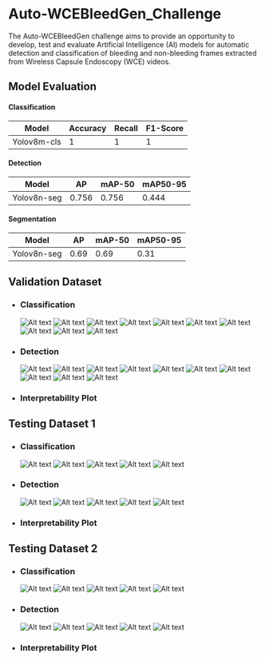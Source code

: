 # Auto-WCEBleedGen_Challenge

The Auto-WCEBleedGen challenge aims to provide an opportunity to develop, test and evaluate Artificial Intelligence (AI) models for automatic detection and classification of bleeding and non-bleeding frames extracted from Wireless Capsule Endoscopy (WCE) videos.

## Model Evaluation

#### Classification
| Model | Accuracy | Recall | F1-Score |
|----------|--------|----------|-------|
| Yolov8m-cls |    1     |   1    |     1    |

#### Detection
| Model | AP | mAP-50 | mAP50-95 |
|-------|----|--------|-------|
| Yolov8n-seg | 0.756  | 0.756 | 0.444 |

#### Segmentation
| Model | AP | mAP-50 | mAP50-95 |
|-------|----|--------|-------|
| Yolov8n-seg | 0.69  | 0.69 | 0.31 |

## Validation Dataset

- ### Classification
  <img src="Best Images/Validation/Classification/img- (30).png" alt="Alt text" style="display: inline-block; margin: 0 auto; max-width: 172px">
  <img src="Best Images/Validation/Classification/img- (61).png" alt="Alt text" style="display: inline-block; margin: 0 auto; max-width: 172px">
  <img src="Best Images/Validation/Classification/img- (162).png" alt="Alt text" style="display: inline-block; margin: 0 auto; max-width: 172px">
  <img src="Best Images/Validation/Classification/img- (228).png" alt="Alt text" style="display: inline-block; margin: 0 auto; max-width: 172px">
  <img src="Best Images/Validation/Classification/img- (635).png" alt="Alt text" style="display: inline-block; margin: 0 auto; max-width: 172px">
  <img src="Best Images/Validation/Classification/img- (649).png" alt="Alt text" style="display: inline-block; margin: 0 auto; max-width: 172px">
  <img src="Best Images/Validation/Classification/img- (990).png" alt="Alt text" style="display: inline-block; margin: 0 auto; max-width: 172px">
  <img src="Best Images/Validation/Classification/img- (1042).png" alt="Alt text" style="display: inline-block; margin: 0 auto; max-width: 172px">
  <img src="Best Images/Validation/Classification/img- (1122).png" alt="Alt text" style="display: inline-block; margin: 0 auto; max-width: 172px">
  <img src="Best Images/Validation/Classification/img- (1213).png" alt="Alt text" style="display: inline-block; margin: 0 auto; max-width: 172px">
- ### Detection
  <img src="Best Images/Validation/Segmentation/img- (30).png" alt="Alt text" style="display: inline-block; margin: 0 auto; max-width: 172px">
  <img src="Best Images/Validation/Segmentation/img- (61).png" alt="Alt text" style="display: inline-block; margin: 0 auto; max-width: 172px">
  <img src="Best Images/Validation/Segmentation/img- (162).png" alt="Alt text" style="display: inline-block; margin: 0 auto; max-width: 172px">
  <img src="Best Images/Validation/Segmentation/img- (228).png" alt="Alt text" style="display: inline-block; margin: 0 auto; max-width: 172px">
  <img src="Best Images/Validation/Segmentation/img- (635).png" alt="Alt text" style="display: inline-block; margin: 0 auto; max-width: 172px">
  <img src="Best Images/Validation/Segmentation/img- (649).png" alt="Alt text" style="display: inline-block; margin: 0 auto; max-width: 172px">
  <img src="Best Images/Validation/Segmentation/img- (990).png" alt="Alt text" style="display: inline-block; margin: 0 auto; max-width: 172px">
  <img src="Best Images/Validation/Segmentation/img- (1042).png" alt="Alt text" style="display: inline-block; margin: 0 auto; max-width: 172px">
  <img src="Best Images/Validation/Segmentation/img- (1122).png" alt="Alt text" style="display: inline-block; margin: 0 auto; max-width: 172px">
  <img src="Best Images/Validation/Segmentation/img- (1213).png" alt="Alt text" style="display: inline-block; margin: 0 auto; max-width: 172px">
- ### Interpretability Plot

## Testing Dataset 1

- ### Classification
  <img src="Best Images/Test Dataset 1/Classification/A0021.png" alt="Alt text" style="display: inline-block; margin: 0 auto; max-width: 172px">
  <img src="Best Images/Test Dataset 1/Classification/A0036.png" alt="Alt text" style="display: inline-block; margin: 0 auto; max-width: 172px">
  <img src="Best Images/Test Dataset 1/Classification/A0038.png" alt="Alt text" style="display: inline-block; margin: 0 auto; max-width: 172px">
  <img src="Best Images/Test Dataset 1/Classification/A0046.png" alt="Alt text" style="display: inline-block; margin: 0 auto; max-width: 172px">
  <img src="Best Images/Test Dataset 1/Classification/A0047.png" alt="Alt text" style="display: inline-block; margin: 0 auto; max-width: 172px">
- ### Detection
  <img src="Best Images/Test Dataset 1/Segmentation/A0021.png" alt="Alt text" style="display: inline-block; margin: 0 auto; max-width: 172px">
  <img src="Best Images/Test Dataset 1/Segmentation/A0036.png" alt="Alt text" style="display: inline-block; margin: 0 auto; max-width: 172px">
  <img src="Best Images/Test Dataset 1/Segmentation/A0038.png" alt="Alt text" style="display: inline-block; margin: 0 auto; max-width: 172px">
  <img src="Best Images/Test Dataset 1/Segmentation/A0046.png" alt="Alt text" style="display: inline-block; margin: 0 auto; max-width: 172px">
  <img src="Best Images/Test Dataset 1/Segmentation/A0047.png" alt="Alt text" style="display: inline-block; margin: 0 auto; max-width: 172px">
- ### Interpretability Plot

## Testing Dataset 2

- ### Classification
  <img src="Best Images/Test Dataset 2/Classification/A0051.png" alt="Alt text" style="display: inline-block; margin: 0 auto; max-width: 172px">
  <img src="Best Images/Test Dataset 2/Classification/A0450.png" alt="Alt text" style="display: inline-block; margin: 0 auto; max-width: 172px">
  <img src="Best Images/Test Dataset 2/Classification/A0500.png" alt="Alt text" style="display: inline-block; margin: 0 auto; max-width: 172px">
  <img src="Best Images/Test Dataset 2/Classification/A0507.png" alt="Alt text" style="display: inline-block; margin: 0 auto; max-width: 172px">
  <img src="Best Images/Test Dataset 2/Classification/A0550.png" alt="Alt text" style="display: inline-block; margin: 0 auto; max-width: 172px">
- ### Detection
  <img src="Best Images/Test Dataset 2/Segmentation/A0051.png" alt="Alt text" style="display: inline-block; margin: 0 auto; max-width: 172px">
  <img src="Best Images/Test Dataset 2/Segmentation/A0450.png" alt="Alt text" style="display: inline-block; margin: 0 auto; max-width: 172px">
  <img src="Best Images/Test Dataset 2/Segmentation/A0500.png" alt="Alt text" style="display: inline-block; margin: 0 auto; max-width: 172px">
  <img src="Best Images/Test Dataset 2/Segmentation/A0507.png" alt="Alt text" style="display: inline-block; margin: 0 auto; max-width: 172px">
  <img src="Best Images/Test Dataset 2/Segmentation/A0550.png" alt="Alt text" style="display: inline-block; margin: 0 auto; max-width: 172px">
- ### Interpretability Plot
